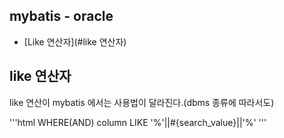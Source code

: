 ## mybatis - oracle
- [Like 연산자](#like 연산자)  

## like 연산자

like 연산이 mybatis 에서는 사용법이 달라진다.(dbms 종류에 따라서도)

'''html
WHERE(AND) column LIKE '%'||#{search_value}||'%'
'''
